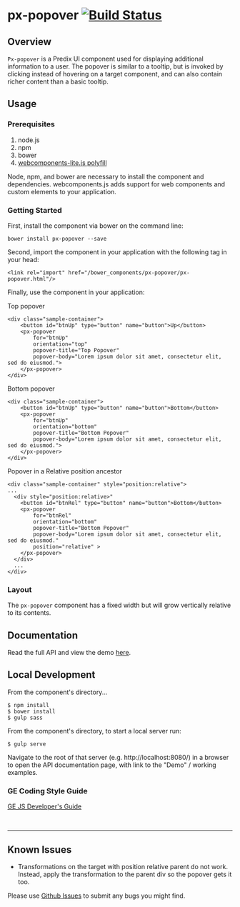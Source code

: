 # px-popover [![Build Status](https://travis-ci.org/PredixDev/px-popover.svg?branch=master)](https://travis-ci.org/PredixDev/px-popover)

## Overview

`Px-popover` is a Predix UI component used for displaying additional information to a user. The popover is similar to a tooltip, but is invoked by clicking instead of hovering on a target component, and can also contain richer content than a basic tooltip.

## Usage

### Prerequisites
1. node.js
2. npm
3. bower
4. [webcomponents-lite.js polyfill](https://github.com/webcomponents/webcomponentsjs)

Node, npm, and bower are necessary to install the component and dependencies. webcomponents.js adds support for web components and custom elements to your application.

### Getting Started

First, install the component via bower on the command line:

```
bower install px-popover --save
```

Second, import the component in your application with the following tag in your head:

```
<link rel="import" href="/bower_components/px-popover/px-popover.html"/>
```

Finally, use the component in your application:

Top popover
```
<div class="sample-container">
    <button id="btnUp" type="button" name="button">Up</button>
    <px-popover
        for="btnUp"
        orientation="top"
        popover-title="Top Popover"
        popover-body="Lorem ipsum dolor sit amet, consectetur elit, sed do eiusmod.">
    </px-popover>
</div>
```

Bottom popover
```
<div class="sample-container">
    <button id="btnUp" type="button" name="button">Bottom</button>
    <px-popover
        for="btnUp"
        orientation="bottom"
        popover-title="Bottom Popover"
        popover-body="Lorem ipsum dolor sit amet, consectetur elit, sed do eiusmod.">
    </px-popover>
</div>
```

Popover in a Relative position ancestor
```
<div class="sample-container" style="position:relative">
...
  <div style="position:relative>"
    <button id="btnRel" type="button" name="button">Bottom</button>
    <px-popover
        for="btnRel"
        orientation="bottom"
        popover-title="Bottom Popover"
        popover-body="Lorem ipsum dolor sit amet, consectetur elit, sed do eiusmod."
        position="relative" >
    </px-popover>
  </div>
  ...
</div>
```

### Layout

The `px-popover` component has a fixed width but will grow vertically relative to its contents.

## Documentation

Read the full API and view the demo [here](https://predixdev.github.io/px-popover).

## Local Development

From the component's directory...

```
$ npm install
$ bower install
$ gulp sass
```

From the component's directory, to start a local server run:

```
$ gulp serve
```

Navigate to the root of that server (e.g. http://localhost:8080/) in a browser to open the API documentation page, with link to the "Demo" / working examples.




### GE Coding Style Guide
[GE JS Developer's Guide](https://github.com/GeneralElectric/javascript)

<br />
<hr />

## Known Issues
* Transformations on the target with position relative parent do not work. Instead, apply the transformation to the parent div so the popover gets it too.

Please use [Github Issues](https://github.com/PredixDev/px-popover/issues) to submit any bugs you might find.
